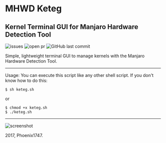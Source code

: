 # MHWD Keteg
## Kernel Terminal GUI for Manjaro Hardware Detection Tool
![issues](https://img.shields.io/github/issues/Phoenix1747/mhwd-keteg.svg?style=flat-square) ![open pr](https://img.shields.io/github/issues-pr-raw/phoenix1747/mhwd-keteg.svg?style=flat-square) ![GitHub last commit](https://img.shields.io/github/last-commit/phoenix1747/mhwd-keteg.svg?style=flat-square)

Simple, lightweight terminal GUI to manage kernels with the Manjaro Hardware Detection Tool.

---

Usage: You can execute this script like any other shell script. If you don't know how to do this:

```
$ sh keteg.sh
```
or 
```
$ chmod +x keteg.sh
$ ./keteg.sh
```

---

![screenshot](https://phoenix1747.github.io/host/keteg.png)

2017, Phoenix1747.
